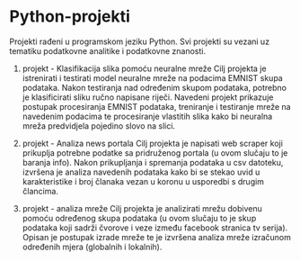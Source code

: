 # Python-projekti
Projekti rađeni u programskom jeziku Python. Svi projekti su vezani uz tematiku podatkovne analitike i podatkovne znanosti.

1. projekt - Klasifikacija slika pomoću neuralne mreže
Cilj projekta je istrenirati i testirati model neuralne mreže na podacima EMNIST skupa podataka. Nakon testiranja nad određenim skupom podataka, potrebno je 
klasificirati sliku ručno napisane riječi. Navedeni projekt prikazuje postupak procesiranja EMNIST podataka, treniranje i testiranje mreže na navedenim podacima
te procesiranje vlastitih slika kako bi neuralna mreža predvidjela pojedino slovo na slici.

2. projekt - Analiza news portala
Cilj projekta je napisati web scraper koji prikuplja potrebne podatke sa pridruženog portala (u ovom slučaju to je baranja info). Nakon prikupljanja i spremanja
podataka u csv datoteku, izvršena je analiza navedenih podataka kako bi se stekao uvid u karakteristike i broj članaka vezan u koronu u usporedbi s drugim člancima.

3. projekt - analiza mreže
Cilj projekta je analizirati mrežu dobivenu pomoću određenog skupa podataka (u ovom slučaju to je skup podataka koji sadrži čvorove i veze između facebook stranica
tv serija). Opisan je postupak izrade mreže te je izvršena analiza mreže izračunom određenih mjera (globalnih i lokalnih).
